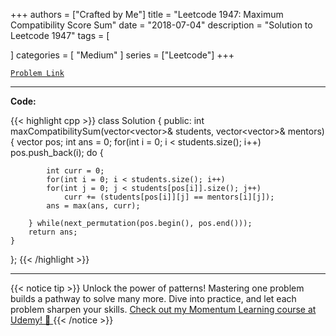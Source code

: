 
+++
authors = ["Crafted by Me"]
title = "Leetcode 1947: Maximum Compatibility Score Sum"
date = "2018-07-04"
description = "Solution to Leetcode 1947"
tags = [
    
]
categories = [
    "Medium"
]
series = ["Leetcode"]
+++



[`Problem Link`](https://leetcode.com/problems/maximum-compatibility-score-sum/description/)

---

**Code:**

{{< highlight cpp >}}
class Solution {
public:
    int maxCompatibilitySum(vector<vector<int>>& students, vector<vector<int>>& mentors) {
        vector<int> pos;
        int ans = 0;
        for(int i = 0; i < students.size(); i++)
            pos.push_back(i);
        do {

            int curr = 0;
            for(int i = 0; i < students.size(); i++)
            for(int j = 0; j < students[pos[i]].size(); j++)
                curr += (students[pos[i]][j] == mentors[i][j]);
            ans = max(ans, curr);

        } while(next_permutation(pos.begin(), pos.end()));
        return ans;
    }
};
{{< /highlight >}}


---


{{< notice tip >}}
Unlock the power of patterns! Mastering one problem builds a pathway to solve many more. Dive into practice, and let each problem sharpen your skills. [Check out my Momentum Learning course at Udemy! 🚀 ](https://www.udemy.com/course/algorithms-and-data-structures-in-cpp/)
{{< /notice >}}

